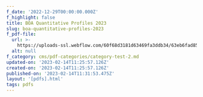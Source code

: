 ```yaml
---
f_date: '2022-12-29T00:00:00.000Z'
f_highlight: false
title: BOA Quantitative Profiles 2023
slug: boa-quantitative-profiles-2023
f_pdf-file:
  url: >-
    https://uploads-ssl.webflow.com/60f68d3181d63469fa3ddb34/63eb6fad85b2bd03864927f7_BOA_Quantitative%20Profiles%202023_%20Value%20_%20Growth%3B%20Cash%20Flow%20based%20Value%20_%20Deep%20Value_20221229.pdf
  alt: null
f_category: cms/pdf-categories/category-test-2.md
updated-on: '2023-02-14T11:25:57.126Z'
created-on: '2023-02-14T11:25:57.126Z'
published-on: '2023-02-14T11:31:53.475Z'
layout: '[pdfs].html'
tags: pdfs
---
```



